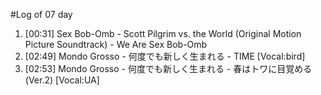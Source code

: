 #Log of 07 day

1. [00:31] Sex Bob-Omb - Scott Pilgrim vs. the World (Original Motion Picture Soundtrack) - We Are Sex Bob-Omb
1. [02:49] Mondo Grosso - 何度でも新しく生まれる - TIME [Vocal:bird]
1. [02:53] Mondo Grosso - 何度でも新しく生まれる - 春はトワに目覚める (Ver.2) [Vocal:UA]
